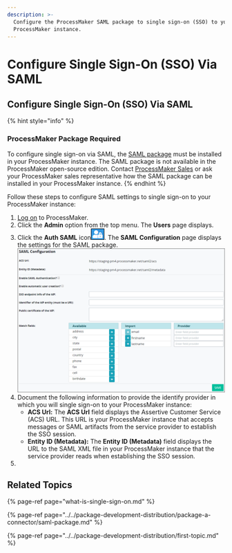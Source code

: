 ```yaml
---
description: >-
  Configure the ProcessMaker SAML package to single sign-on (SSO) to your
  ProcessMaker instance.
---
```


# Configure Single Sign-On \(SSO\) Via SAML

## Configure Single Sign-On \(SSO\) Via SAML

{% hint style="info" %}
### ProcessMaker Package Required

To configure single sign-on via SAML, the [SAML package](../../package-development-distribution/package-a-connector/saml-package.md) must be installed in your ProcessMaker instance. The SAML package is not available in the ProcessMaker open-source edition. Contact [ProcessMaker Sales](mailto:sales@processmaker.com) or ask your ProcessMaker sales representative how the SAML package can be installed in your ProcessMaker instance.
{% endhint %}

Follow these steps to configure SAML settings to single sign-on to your ProcessMaker instance:

1. [Log on](../../using-processmaker/log-in.md#log-in) to ProcessMaker.
2. Click the **Admin** option from the top menu. The **Users** page displays.
3. Click the **Auth SAML** icon![](../../.gitbook/assets/auth-saml-icon-package-admin.png). The **SAML Configuration** page displays the settings for the SAML package.  ![](../../.gitbook/assets/saml-configuration-package-admin.png) 
4. Document the following information to provide the identify provider in which you will single sign-on to your ProcessMaker instance:
   * **ACS Url:** The **ACS Url** field displays the Assertive Customer Service \(ACS\) URL. This URL is your ProcessMaker instance that accepts messages or SAML artifacts from the service provider to establish the SSO session.
   * **Entity ID \(Metadata\):** The **Entity ID \(Metadata\)** field displays the URL to the SAML XML file in your ProcessMaker instance that the service provider reads when establishing the SSO session.
5. 
## Related Topics

{% page-ref page="what-is-single-sign-on.md" %}

{% page-ref page="../../package-development-distribution/package-a-connector/saml-package.md" %}

{% page-ref page="../../package-development-distribution/first-topic.md" %}

